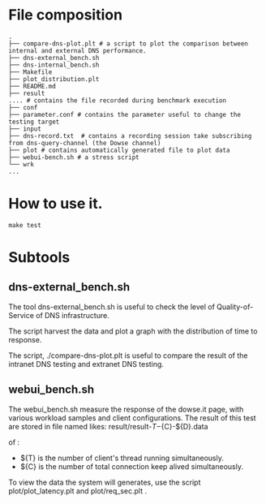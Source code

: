 # File composition

```
.
├── compare-dns-plot.plt # a script to plot the comparison between internal and external DNS performance.
├── dns-external_bench.sh
├── dns-internal_bench.sh
├── Makefile
├── plot_distribution.plt
├── README.md
├── result
.... # contains the file recorded during benchmark execution
├── conf
├── parameter.conf # contains the parameter useful to change the testing target
├── input
├── dns-record.txt  # contains a recording session take subscribing from dns-query-channel (the Dowse channel)
├── plot # contains automatically generated file to plot data
├── webui-bench.sh # a stress script 
└── wrk
...
```

# How to use it.

```
make test
```

# Subtools

## dns-external_bench.sh

The tool dns-external_bench.sh is useful to check the level of Quality-of-Service of DNS infrastructure.

The script harvest the data and plot a graph with the distribution of time to response.

The script, ./compare-dns-plot.plt is useful to compare the result of the intranet DNS testing and extranet DNS testing.

## webui_bench.sh

The webui_bench.sh measure the response of the dowse.it page, with various workload samples and client configurations.
The result of this test are stored in file named likes:
 result/result-${T}-${C}-${D}.data

of :
* ${T} is the number of client's thread running simultaneously.
* ${C} is the number of total connection keep alived simultaneously.


To view the data the system will generates, use the script plot/plot_latency.plt and plot/req_sec.plt .


